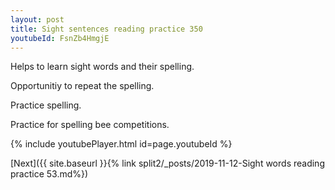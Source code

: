 ```yaml
---
layout: post
title: Sight sentences reading practice 350
youtubeId: FsnZb4HmgjE
---
```

 
 
Helps to learn sight words and their spelling.

Opportunitiy to repeat the spelling. 

Practice spelling. 
 
Practice for spelling bee competitions. 
 
{% include youtubePlayer.html id=page.youtubeId %}
 
 

[Next]({{ site.baseurl }}{% link  split2/_posts/2019-11-12-Sight words reading practice 53.md%})
 
